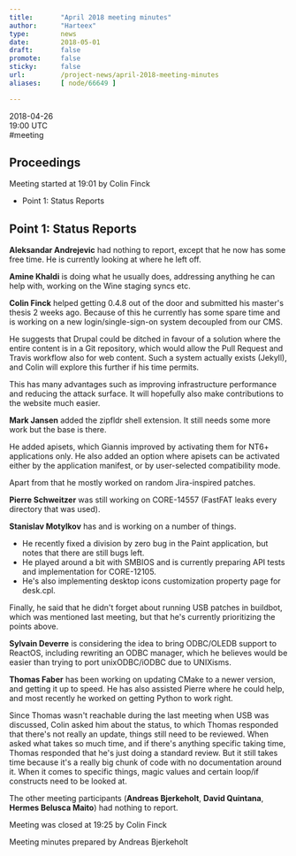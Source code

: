```yaml
---
title:       "April 2018 meeting minutes"
author:      "Harteex"
type:        news
date:        2018-05-01
draft:       false
promote:     false
sticky:      false
url:         /project-news/april-2018-meeting-minutes
aliases:     [ node/66649 ]

---
```


<p>2018-04-26<br />
	19:00 UTC<br />
	#meeting</p>
<h2>Proceedings</h2>
<p>Meeting started at 19:01 by Colin Finck</p>
<ul>
    <li>Point 1: Status Reports</li>
</ul>

<h2>Point 1: Status Reports</h2>

<p><b>Aleksandar Andrejevic</b> had nothing to report, except that he now has some free time. He is currently looking at where he left off.</p>

<p><b>Amine Khaldi</b> is doing what he usually does, addressing anything he can help with, working on the Wine staging syncs etc.</p>

<p><b>Colin Finck</b> helped getting 0.4.8 out of the door and submitted his master's thesis 2 weeks ago. Because of this he currently has some spare time and is working on a new login/single-sign-on system decoupled from our CMS.</p>
<p>He suggests that Drupal could be ditched in favour of a solution where the entire content is in a Git repository, which would allow the Pull Request and Travis workflow also for web content. Such a system actually exists (Jekyll), and Colin will explore this further if his time permits.</p>
<p>This has many advantages such as improving infrastructure performance and reducing the attack surface. It will hopefully also make contributions to the website much easier.</p>

<p><b>Mark Jansen</b> added the zipfldr shell extension. It still needs some more work but the base is there.</p>
<p>He added apisets, which Giannis improved by activating them for NT6+ applications only. He also added an option where apisets can be activated either by the application manifest, or by user-selected compatibility mode.</p>
<p>Apart from that he mostly worked on random Jira-inspired patches.</p>

<p><b>Pierre Schweitzer</b> was still working on CORE-14557 (FastFAT leaks every directory that was used).</p>

<p><b>Stanislav Motylkov</b> has and is working on a number of things.</p>
<p><ul>
    <li>He recently fixed a division by zero bug in the Paint application, but notes that there are still bugs left.</li>
    <li>He played around a bit with SMBIOS and is currently preparing API tests and implementation for CORE-12105.</li>
    <li>He's also implementing desktop icons customization property page for desk.cpl.</li>
</ul></p>
<p>Finally, he said that he didn't forget about running USB patches in buildbot, which was mentioned last meeting, but that he's currently prioritizing the points above.</p>

<p><b>Sylvain Deverre</b> is considering the idea to bring ODBC/OLEDB support to ReactOS, including rewriting an ODBC manager, which he believes would be easier than trying to port unixODBC/iODBC due to UNIXisms.</p>

<p><b>Thomas Faber</b> has been working on updating CMake to a newer version, and getting it up to speed. He has also assisted Pierre where he could help, and most recently he worked on getting Python to work right.</p>
<p>Since Thomas wasn't reachable during the last meeting when USB was discussed, Colin asked him about the status, to which Thomas responded that there's not really an update, things still need to be reviewed. When asked what takes so much time, and if there's anything specific taking time, Thomas responded that he's just doing a standard review. But it still takes time because it's a really big chunk of code with no documentation around it. When it comes to specific things, magic values and certain loop/if constructs need to be looked at.</p>

<p>The other meeting participants (<b>Andreas Bjerkeholt</b>, <b>David Quintana</b>, <b>Hermes Belusca Maito</b>) had nothing to report.</p>

<p>Meeting was closed at 19:25 by Colin Finck</p>
<p>Meeting minutes prepared by Andreas Bjerkeholt</p>
